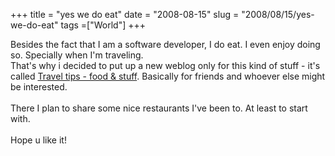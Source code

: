 +++ 
title = "yes we do eat"
date = "2008-08-15"
slug = "2008/08/15/yes-we-do-eat"
tags =["World"]
+++

<p>
Besides the fact that I am a software developer, I do eat. I even enjoy doing so. Specially when I'm traveling.<br>That's why i decided to put up a new weblog only for this kind of stuff - it's called <a href="http://travel.leonardoborges.com">Travel tips - food & stuff</a>. Basically for friends and whoever else might be interested.<br><br>There I plan to share some nice restaurants I've been to. At least to start with.<br><br>Hope u like it!
</p>

